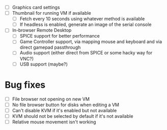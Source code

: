 - [ ] Graphics card settings 
- [ ] Thumbnail for running VM if available
    - [ ] Fetch every 10 seconds using whatever method is available
    - [ ] If headless is enabled, generate an image of the serial console
- [ ] In-browser Remote Desktop
    - [ ] SPICE support for better performance
    - [ ] Game Controller support, via mapping mouse and keyboard and via direct gamepad passthrough
    - [ ] Audio support (either direct from SPICE or some hacky way for VNC?)
    - [ ] USB support (maybe?)

# Bug fixes
- [ ] File browser not opening on new VM
- [ ] No file browser button for disks when editing a VM
- [ ] Can't disable KVM if it's enabled but not available
- [ ] KVM should not be selected by default if it's not available
- [ ] Relative mouse movement isn't working
